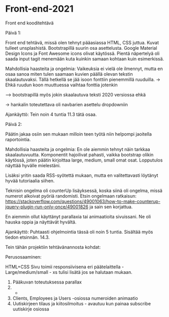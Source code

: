 # Front-end-2021
Front end kooditehtävä

Päivä 1:

Front end tehtävä, missä olen tehnyt pääasiassa HTML, CSS juttua. Kuvat tulleet unsplashistä. 
Bootstrapillä suurin osa asettelusta. Google Material Design Icons ja Font Awesome icons olivat käytössä. 
Pientä näpertelyä oli saada input tagit menemään kuta kuinkin samaan kohtaan kuin esimerkissä.

Mahdollisia haasteita ja ongelmia: Vaikeuksia ei vielä ole ilmennyt, mutta en osaa sanoa
 miten tulen saamaan kuvien päällä olevan tekstin skaalautuvaksi. Tällä hetkellä se jää isoon 
fonttiin pienemmillä ruuduilla. -> Ehkä ruudun koon muuttuessa vaihtaa fonttia jotenkin 

--> bootstrapillä myös jokin skaalautuva teksti 2020 versiossa ehkä 

-> hankalin toteutettava oli navbarien asettelu dropdowniin

Ajankäyttö: Tein noin 4 tuntia 11.3 tätä osaa.


Päivä 2:

Päätin jakaa osiin sen mukaan milloin teen työtä niin helpompi jaoitella raportointia.

Mahdollisia haasteita ja ongelmia: En ole aiemmin tehnyt näin tarkkaa skaalautuvuutta. 
Komponentit hajoilivat pahasti, vaikka bootstrap olikin käytössä, joten päätin kirjoittaa large, medium, small omat osat. 
Lopputulos näyttää hyvälle mielestäni.

 Lisäksi yritin saada RSS-syötettä mukaan, mutta en valitettavasti löytänyt hyvää tutoriaalia siihen.

Teknisin ongelma oli counterUp lisäyksessä, koska siinä oli ongelma, missä numerot alkoivat pyöriä randomisti. 
Etsin ongelmaan ratkaisun: https://stackoverflow.com/questions/49001063/how-to-make-counterup-jquery-plugin-run-only-once/49001826
ja sain sen korjattua.  

En aiemmin ollut käyttänyt parallaxia tai animaatioita sivuissani. Ne oli hauska oppia ja näyttävät hyvältä.

Ajankäyttö: Puhtaasti ohjelmointia tässä oli noin 5 tuntia. Sisältää myös tiedon etsinnän. 14.3.

Tein tähän projektiin tehtävänannosta kohdat:

Perusosaaminen:

HTML+CSS
Sivu toimii responsiivisena eri päätelaittella - Large/medium/small - xs tulisi lisätä jos se halutaan mukaan.

1) Pääkuvan toteutuksessa parallax
2) -
3) Clients, Employees ja Users -osiossa numeroiden animaatio
4) Uutiskirjeen tilaus ja kiitosilmoitus - avautuu kun painaa subscribe uutiskirje osiossa







